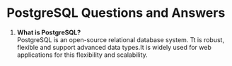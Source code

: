 # PostgreSQL Questions and Answers

1. **What is PostgreSQL?**  
   PostgreSQL is an open-source relational database system. Tt is robust, flexible and support advanced data types.It is widely used for web applications for this flexibility and scalability.
